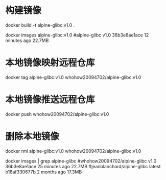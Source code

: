 # 构建镜像
docker build -t alpine-glibc:v1.0 .

docker images alpine-glibc:v1.0
#alpine-glibc  v1.0        36b3e8ae1ace        12 minutes ago      22.7MB

# 本地镜像映射远程仓库
docker tag alpine-glibc:v1.0 whohow20094702/alpine-glibc:v1.0

# 本地镜像推送远程仓库
docker push whohow20094702/alpine-glibc:v1.0

# 删除本地镜像
docker rmi alpine-glibc:v1.0 whohow20094702/alpine-glibc:v1.0

docker images | grep alpine-glibc
#whohow20094702/alpine-glibc  v1.0  36b3e8ae1ace 25 minutes ago    22.7MB
#jeanblanchard/alpine-glibc  latest b18af330677b  2 months ago     17.3MB
